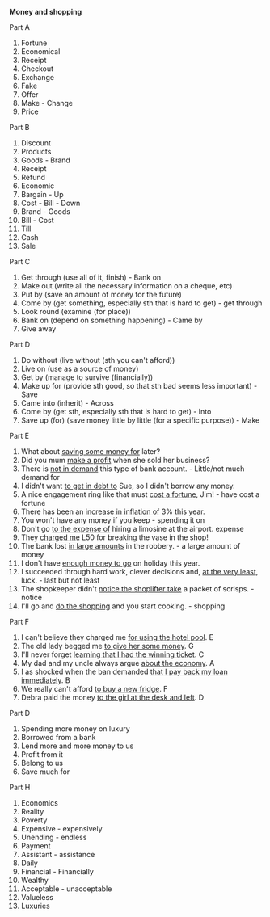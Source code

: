 **Money and shopping**

Part A
1. Fortune
2. Economical
3. Receipt
4. Checkout
5. Exchange
6. Fake
7. Offer
8. Make - Change
9. Price

Part B
1. Discount
2. Products
3. Goods - Brand
4. Receipt
5. Refund
6. Economic
7. Bargain - Up
7. Cost - Bill - Down
8. Brand - Goods
9. Bill - Cost
10. Till
11. Cash
12. Sale

Part C
1. Get through (use all of it, finish) - Bank on
2. Make out (write all the necessary information on a cheque, etc)
3. Put by (save an amount of money for the future)
4. Come by (get something, especially sth that is hard to get) - get through
5. Look round (examine (for place))
6. Bank on (depend on something happening) - Came by
7. Give away

Part D
1. Do without (live without (sth you can't afford))
2. Live on (use as a source of money)
3. Get by (manage to survive (financially))
4. Make up for (provide sth good, so that sth bad seems less important) - Save
5. Came into (inherit) - Across
6. Come by (get sth, especially sth that is hard to get) - Into
7. Save up (for) (save money little by little (for a specific purpose)) - Make

Part E
1. What about <u>saving some money for</u> later?
2. Did you mum <u>make a profit</u> when she sold her business?
3. There is <u>not in demand</u> this type of bank account. - Little/not much demand for
4. I didn't want <u>to get in debt to</u> Sue, so I didn't borrow any money.
5. A nice engagement ring like that must <u>cost a fortune</u>, Jim! - have cost a fortune
6. There has been an <u>increase in inflation of</u> 3% this year.
7. You won't have any money if you keep <u></u> - spending it on
8. Don't go <u>to the expense of</u> hiring a limosine at the airport. expense
9. They <u>charged me</u> L50 for breaking the vase in the shop!
10. The bank lost <u>in large amounts</u> in the robbery. - a large amount of money
11. I don't have <u>enough money to go</u> on holiday this year.
12. I succeeded through hard work, clever decisions and, <u>at the very least</u>, luck. - last but not least
13. The shopkeeper didn't <u>notice the shoplifter take</u> a packet of scrisps. - notice
14. I'll go and <u>do the shopping</u> and you start cooking. - shopping

Part F
1. I can't believe they charged me <u>for using the hotel pool</u>. E
2. The old lady begged me <u>to give her some money</u>. G
3. I'll never forget <u>learning that I had the winning ticket</u>. C
4. My dad and my uncle always argue <u>about the economy</u>. A
5. I as shocked when the ban demanded <u>that I pay back my loan immediately</u>. B
6. We really can't afford <u>to buy a new fridge</u>. F
7. Debra paid the money <u>to the girl at the desk and left</u>. D

Part D
1. Spending more money on luxury
2. Borrowed from a bank
3. Lend more and more money to us
4. Profit from it
5. Belong to us
6. Save much for

Part H
1. Economics
2. Reality
3. Poverty
4. Expensive - expensively
5. Unending - endless
6. Payment
7. Assistant - assistance
8. Daily
9. Financial - Financially
10. Wealthy
11. Acceptable - unacceptable
12. Valueless
13. Luxuries